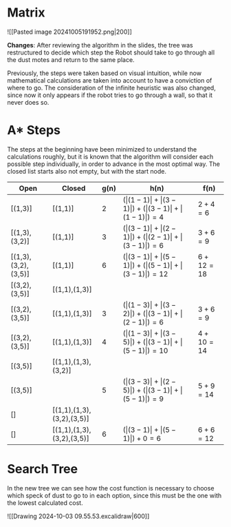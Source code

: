 # Matrix
![[Pasted image 20241005191952.png|200]]

**Changes**: After reviewing the algorithm in the slides, the tree was restructured to decide which step the Robot should take to go through all the dust motes and return to the same place.

Previously, the steps were taken based on visual intuition, while now mathematical calculations are taken into account to have a conviction of where to go. The consideration of the infinite heuristic was also changed, since now it only appears if the robot tries to go through a wall, so that it never does so.

# A* Steps

The steps at the beginning have been minimized to understand the calculations roughly, but it is known that the algorithm will consider each possible step individually, in order to advance in the most optimal way. The closed list starts also not empty, but with the start node.

| Open                | Closed                    | g(n) | h(n)                                                     | f(n)          |
| ------------------- | ------------------------- | ---- | -------------------------------------------------------- | ------------- |
| [(1,3)]             | [(1,1)]                   | 2    | $(\|(1-1)\| + \|(3-1)\|) + (\|(3-1)\| + \|(1-1)\|) = 4$  | $2 + 4 = 6$   |
| [(1,3),(3,2)]       | [(1,1)]                   | 3    | $(\|(3-1)\| + \|(2-1)\|) + (\|(2-1)\| + \|(3-1)\|) = 6$  | $3 + 6 = 9$   |
| [(1,3),(3,2),(3,5)] | [(1,1)]                   | 6    | $(\|(3-1)\| + \|(5-1)\|) + (\|(5-1)\| + \|(3-1)\|) = 12$ | $6 + 12 = 18$ |
| [(3,2),(3,5)]       | [(1,1),(1,3)]             |      |                                                          |               |
| [(3,2),(3,5)]       | [(1,1),(1,3)]             | 3    | $(\|(1-3)\| + \|(3-2)\|) + (\|(3-1)\| + \|(2-1)\|) = 6$  | $3 + 6 = 9$   |
| [(3,2),(3,5)]       | [(1,1),(1,3)]             | 4    | $(\|(1-3)\| + \|(3-5)\|) + (\|(3-1)\| + \|(5-1)\|) = 10$ | $4 + 10 = 14$ |
| [(3,5)]             | [(1,1),(1,3),(3,2)]       |      |                                                          |               |
| [(3,5)]             |                           | 5    | $(\|(3-3)\| + \|(2-5)\|) + (\|(3-1)\| + \|(5-1)\|) = 9$  | $5 + 9 = 14$  |
| []                  | [(1,1),(1,3),(3,2),(3,5)] |      |                                                          |               |
| []                  | [(1,1),(1,3),(3,2),(3,5)] | 6    | $(\|(3−1)\|+\|(5−1)\|)+0=6$                              | $6 + 6 = 12$  |

# Search Tree
In the new tree we can see how the cost function is necessary to choose which speck of dust to go to in each option, since this must be the one with the lowest calculated cost.

![[Drawing 2024-10-03 09.55.53.excalidraw|600]]


